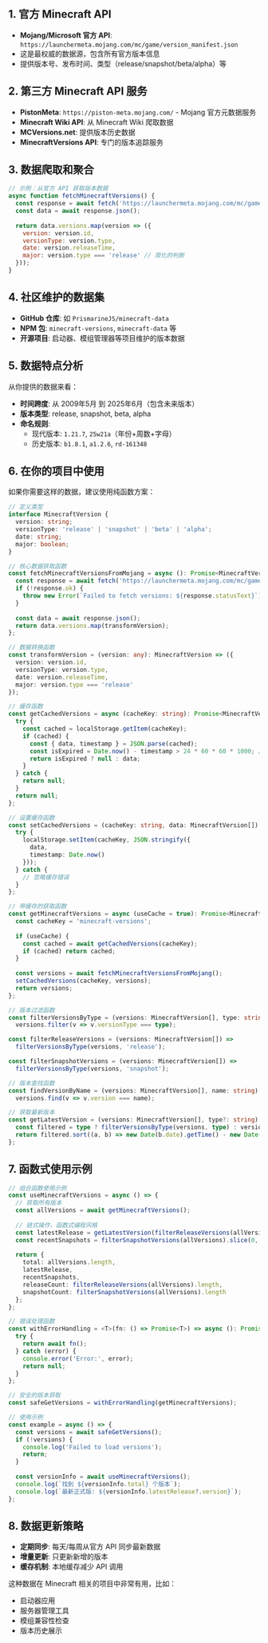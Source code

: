 ## 1. **官方 Minecraft API**
- **Mojang/Microsoft 官方 API**: `https://launchermeta.mojang.com/mc/game/version_manifest.json`
- 这是最权威的数据源，包含所有官方版本信息
- 提供版本号、发布时间、类型（release/snapshot/beta/alpha）等

## 2. **第三方 Minecraft API 服务**
- **PistonMeta**: `https://piston-meta.mojang.com/` - Mojang 官方元数据服务
- **Minecraft Wiki API**: 从 Minecraft Wiki 爬取数据
- **MCVersions.net**: 提供版本历史数据
- **MinecraftVersions API**: 专门的版本追踪服务

## 3. **数据爬取和聚合**
```javascript
// 示例：从官方 API 获取版本数据
async function fetchMinecraftVersions() {
  const response = await fetch('https://launchermeta.mojang.com/mc/game/version_manifest.json');
  const data = await response.json();
  
  return data.versions.map(version => ({
    version: version.id,
    versionType: version.type,
    date: version.releaseTime,
    major: version.type === 'release' // 简化的判断
  }));
}
```

## 4. **社区维护的数据集**
- **GitHub 仓库**: 如 `PrismarineJS/minecraft-data`
- **NPM 包**: `minecraft-versions`, `minecraft-data` 等
- **开源项目**: 启动器、模组管理器等项目维护的版本数据

## 5. **数据特点分析**
从你提供的数据来看：
- **时间跨度**: 从 2009年5月 到 2025年6月（包含未来版本）
- **版本类型**: release, snapshot, beta, alpha
- **命名规则**: 
  - 现代版本: `1.21.7`, `25w21a`（年份+周数+字母）
  - 历史版本: `b1.8.1`, `a1.2.6`, `rd-161348`

## 6. **在你的项目中使用**
如果你需要这样的数据，建议使用纯函数方案：

```typescript
// 定义类型
interface MinecraftVersion {
  version: string;
  versionType: 'release' | 'snapshot' | 'beta' | 'alpha';
  date: string;
  major: boolean;
}

// 核心数据获取函数
const fetchMinecraftVersionsFromMojang = async (): Promise<MinecraftVersion[]> => {
  const response = await fetch('https://launchermeta.mojang.com/mc/game/version_manifest.json');
  if (!response.ok) {
    throw new Error(`Failed to fetch versions: ${response.statusText}`);
  }
  
  const data = await response.json();
  return data.versions.map(transformVersion);
};

// 数据转换函数
const transformVersion = (version: any): MinecraftVersion => ({
  version: version.id,
  versionType: version.type,
  date: version.releaseTime,
  major: version.type === 'release'
});

// 缓存函数
const getCachedVersions = async (cacheKey: string): Promise<MinecraftVersion[] | null> => {
  try {
    const cached = localStorage.getItem(cacheKey);
    if (cached) {
      const { data, timestamp } = JSON.parse(cached);
      const isExpired = Date.now() - timestamp > 24 * 60 * 60 * 1000; // 24小时
      return isExpired ? null : data;
    }
  } catch {
    return null;
  }
  return null;
};

// 设置缓存函数
const setCachedVersions = (cacheKey: string, data: MinecraftVersion[]): void => {
  try {
    localStorage.setItem(cacheKey, JSON.stringify({
      data,
      timestamp: Date.now()
    }));
  } catch {
    // 忽略缓存错误
  }
};

// 带缓存的获取函数
const getMinecraftVersions = async (useCache = true): Promise<MinecraftVersion[]> => {
  const cacheKey = 'minecraft-versions';
  
  if (useCache) {
    const cached = await getCachedVersions(cacheKey);
    if (cached) return cached;
  }
  
  const versions = await fetchMinecraftVersionsFromMojang();
  setCachedVersions(cacheKey, versions);
  return versions;
};

// 版本过滤函数
const filterVersionsByType = (versions: MinecraftVersion[], type: string) =>
  versions.filter(v => v.versionType === type);

const filterReleaseVersions = (versions: MinecraftVersion[]) =>
  filterVersionsByType(versions, 'release');

const filterSnapshotVersions = (versions: MinecraftVersion[]) =>
  filterVersionsByType(versions, 'snapshot');

// 版本查找函数
const findVersionByName = (versions: MinecraftVersion[], name: string) =>
  versions.find(v => v.version === name);

// 获取最新版本
const getLatestVersion = (versions: MinecraftVersion[], type?: string) => {
  const filtered = type ? filterVersionsByType(versions, type) : versions;
  return filtered.sort((a, b) => new Date(b.date).getTime() - new Date(a.date).getTime())[0];
};
```

## 7. **函数式使用示例**

```typescript
// 组合函数使用示例
const useMinecraftVersions = async () => {
  // 获取所有版本
  const allVersions = await getMinecraftVersions();
  
  // 链式操作，函数式编程风格
  const latestRelease = getLatestVersion(filterReleaseVersions(allVersions));
  const recentSnapshots = filterSnapshotVersions(allVersions).slice(0, 5);
  
  return {
    total: allVersions.length,
    latestRelease,
    recentSnapshots,
    releaseCount: filterReleaseVersions(allVersions).length,
    snapshotCount: filterSnapshotVersions(allVersions).length
  };
};

// 错误处理函数
const withErrorHandling = <T>(fn: () => Promise<T>) => async (): Promise<T | null> => {
  try {
    return await fn();
  } catch (error) {
    console.error('Error:', error);
    return null;
  }
};

// 安全的版本获取
const safeGetVersions = withErrorHandling(getMinecraftVersions);

// 使用示例
const example = async () => {
  const versions = await safeGetVersions();
  if (!versions) {
    console.log('Failed to load versions');
    return;
  }
  
  const versionInfo = await useMinecraftVersions();
  console.log(`找到 ${versionInfo.total} 个版本`);
  console.log(`最新正式版: ${versionInfo.latestRelease?.version}`);
};
```

## 8. **数据更新策略**
- **定期同步**: 每天/每周从官方 API 同步最新数据
- **增量更新**: 只更新新增的版本
- **缓存机制**: 本地缓存减少 API 调用

这种数据在 Minecraft 相关的项目中非常有用，比如：
- 启动器应用
- 服务器管理工具  
- 模组兼容性检查
- 版本历史展示
